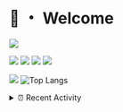 # 👋 ・ Welcome
![](https://komarev.com/ghpvc/?username=Lorenzo0111)

![](https://img.shields.io/badge/Java-ED8B00?style=for-the-badge&logo=java&logoColor=white)
![](https://img.shields.io/badge/JavaScript-323330?style=for-the-badge&logo=javascript&logoColor=F7DF1E)
![](https://img.shields.io/badge/Node.js-339933?style=for-the-badge&logo=nodedotjs&logoColor=white)
![](https://img.shields.io/badge/React-20232A?style=for-the-badge&logo=react&logoColor=61DAFB)

[![](https://github-readme-stats.vercel.app/api?username=Lorenzo0111&show_icons=true&count_private=true)](https://github.com/Lorenzo0111)
![Top Langs](https://github-readme-stats.vercel.app/api/top-langs/?username=Lorenzo0111&layout=compact)

<details>
<summary>⏰ Recent Activity</summary>

<!--RECENT_ACTIVITY:start-->
1. ![comment] **Commented:** [Ticxo/Model-Engine-Wiki#12](https://github.com/Ticxo/Model-Engine-Wiki/issues/12#issuecomment-1024978364)
2. ![issueClosed] **Issue closed:** [Ticxo/Model-Engine-Wiki#12](https://github.com/Ticxo/Model-Engine-Wiki/issues/12)
3. ![comment] **Commented:** [ZombieStriker/QualityArmoryVehicles2#93](https://github.com/ZombieStriker/QualityArmoryVehicles2/issues/93#issuecomment-1024962893)
4. ![comment] **Commented:** [ZombieStriker/QualityArmoryVehicles2#94](https://github.com/ZombieStriker/QualityArmoryVehicles2/issues/94#issuecomment-1024962653)
5. ![issueOpened] **Issue opened:** [Ticxo/Model-Engine-Wiki#12](https://github.com/Ticxo/Model-Engine-Wiki/issues/12)
6. ![issueOpened] **Issue opened:** [Ticxo/Model-Engine-Wiki#11](https://github.com/Ticxo/Model-Engine-Wiki/issues/11)
7. ![release] Released [Added a pre-hosted version](https://github.com/Lorenzo0111/SpigotUpdatesBot/releases/tag/v1.1) in [Lorenzo0111/SpigotUpdatesBot](https://github.com/Lorenzo0111/SpigotUpdatesBot)
8. ![comment] **Commented:** [ZombieStriker/QualityArmoryVehicles2#93](https://github.com/ZombieStriker/QualityArmoryVehicles2/issues/93#issuecomment-1024285060)
9. ![comment] **Commented:** [ZombieStriker/QualityArmoryVehicles2#94](https://github.com/ZombieStriker/QualityArmoryVehicles2/issues/94#issuecomment-1024283898)
10. ![comment] **Commented:** [ZombieStriker/QualityArmory#271](https://github.com/ZombieStriker/QualityArmory/issues/271#issuecomment-1023023989)
<!--RECENT_ACTIVITY:end-->


<!--RECENT_ACTIVITY:last_update-->
Last Updated: Sunday, January 30th, 2022, 12:40:51 AM
<!--RECENT_ACTIVITY:last_update_end-->
</details>

[issueOpened]: https://cdn.jsdelivr.net/gh/Readme-Workflows/Readme-Icons@main/icons/octicons/IssueOpenedOld.svg
[issueClosed]: https://cdn.jsdelivr.net/gh/Readme-Workflows/Readme-Icons@main/icons/octicons/IssueClosedOld.svg

[prOpened]: https://cdn.jsdelivr.net/gh/Readme-Workflows/Readme-Icons@main/icons/octicons/PullRequestOpened.svg
[prClosed]: https://cdn.jsdelivr.net/gh/Readme-Workflows/Readme-Icons@main/icons/octicons/PullRequestClosed.svg
[prMerged]: https://cdn.jsdelivr.net/gh/Readme-Workflows/Readme-Icons@main/icons/octicons/PullRequestMerged.svg

[comment]: https://cdn.jsdelivr.net/gh/Readme-Workflows/Readme-Icons@main/icons/octicons/Comment.svg

[changesRequested]: https://cdn.jsdelivr.net/gh/Readme-Workflows/Readme-Icons@main/icons/octicons/RequestedChanges.svg
[approved]: https://cdn.jsdelivr.net/gh/Readme-Workflows/Readme-Icons@main/icons/octicons/ApprovedChanges.svg

[repoCreated]: https://cdn.jsdelivr.net/gh/Readme-Workflows/Readme-Icons@main/icons/octicons/Repository.svg
[release]: https://cdn.jsdelivr.net/gh/Readme-Workflows/Readme-Icons@main/icons/octicons/Release.svg
[star]: https://cdn.jsdelivr.net/gh/Readme-Workflows/Readme-Icons@main/icons/octicons/StarredRepository.svg
[wiki]: https://cdn.jsdelivr.net/gh/Readme-Workflows/Readme-Icons@main/icons/octicons/Wiki.svg
[fork]: https://cdn.jsdelivr.net/gh/Readme-Workflows/Readme-Icons@main/icons/octicons/ForkedRepository.svg
[people]: https://cdn.jsdelivr.net/gh/Readme-Workflows/Readme-Icons@main/icons/octicons/People.svg
